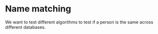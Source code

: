 # Name matching 
We want to test different algorithms to test if a person is the same across different databases. 
